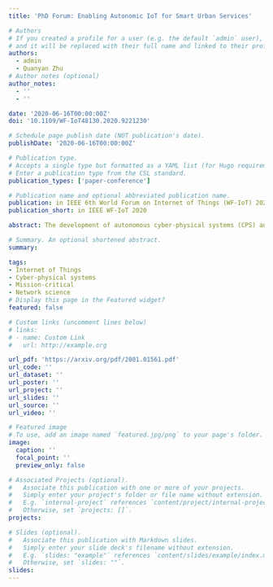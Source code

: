 ```yaml
---
title: 'PhD Forum: Enabling Autonomic IoT for Smart Urban Services'

# Authors
# If you created a profile for a user (e.g. the default `admin` user), write the username (folder name) here
# and it will be replaced with their full name and linked to their profile.
authors:
  - admin
  - Quanyan Zhu
# Author notes (optional)
author_notes:
  - ''
  - ''

date: '2020-06-16T00:00:00Z'
doi: '10.1109/WF-IoT48130.2020.9221230'

# Schedule page publish date (NOT publication's date).
publishDate: '2020-06-16T00:00:00Z'

# Publication type.
# Accepts a single type but formatted as a YAML list (for Hugo requirements).
# Enter a publication type from the CSL standard.
publication_types: ['paper-conference']

# Publication name and optional abbreviated publication name.
publication: in IEEE 6th World Forum on Internet of Things (WF-IoT) 2020, New Orleans, LA, USA
publication_short: in IEEE WF-IoT 2020

abstract: The development of autonomous cyber-physical systems (CPS) and advances towards the fifth generation (5G) of wireless technology is promising to revolutionize many industry verticals such as healthcare, transportation, energy, retail services, building automation, education, etc., leading to the realization of the smart city paradigm. The Internet of things (IoT), enables powerful and unprecedented capabilities for intelligent and autonomous operation. We leverage ideas from network science, optimization & decision theory, incentive mechanism design, and data science/machine learning to achieve key design goals such as efficiency, security & resilience, and economics in IoT-enabled urban systems.

# Summary. An optional shortened abstract.
summary:

tags:
- Internet of Things
- Cyber-physical systems
- Mission-critical
- Network science
# Display this page in the Featured widget?
featured: false

# Custom links (uncomment lines below)
# links:
# - name: Custom Link
#   url: http://example.org

url_pdf: 'https://arxiv.org/pdf/2001.01561.pdf'
url_code: ''
url_dataset: ''
url_poster: ''
url_project: ''
url_slides: ''
url_source: ''
url_video: ''

# Featured image
# To use, add an image named `featured.jpg/png` to your page's folder.
image:
  caption: ''
  focal_point: ''
  preview_only: false

# Associated Projects (optional).
#   Associate this publication with one or more of your projects.
#   Simply enter your project's folder or file name without extension.
#   E.g. `internal-project` references `content/project/internal-project/index.md`.
#   Otherwise, set `projects: []`.
projects:

# Slides (optional).
#   Associate this publication with Markdown slides.
#   Simply enter your slide deck's filename without extension.
#   E.g. `slides: "example"` references `content/slides/example/index.md`.
#   Otherwise, set `slides: ""`.
slides:
---
```

